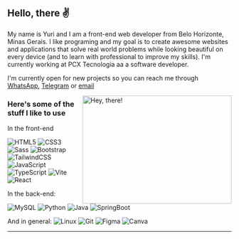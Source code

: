 ## Hello, there ✌

My name is Yuri and I am a front-end web developer from Belo Horizonte, Minas Gerais. I like programing and my goal is to create awesome websites and applications that solve real world problems while looking beautiful on every device (and to learn with professional to improve my skills). I'm currently working at PCX Tecnologia aa a software developer.

I'm currently open for new projects so you can reach me through [WhatsApp](https://wa.me/5531983901251), [Telegram](https://t.me/moraesyuri) or [email](mailto:contato@isaacpontes.dev.br)


<a href="#">
<img src="https://media1.tenor.com/images/a7bd6b94430c1e66148d580209e377c5/tenor.gif?itemid=5043108" title="hello" width="335" height="243" align="right" alt="Hey, there!">
</a>


### Here's some of the stuff I like to use


In the front-end

![HTML5](https://img.shields.io/badge/-HTML5-232323?style=flat&labelColor=E34F26&logo=html5&logoColor=ffffff)
![CSS3](https://img.shields.io/badge/-CSS3-232323?style=flat&labelColor=1572B6&logo=css3&logoColor=ffffff)
![Sass](https://img.shields.io/badge/-Sass-232323?style=flat&labelColor=CC6699&logo=sass&logoColor=ffffff)
![Bootstrap](https://img.shields.io/badge/-Bootstrap-232323?style=flat&labelColor=7952B3&logo=bootstrap&logoColor=ffffff)
![TailwindCSS](https://img.shields.io/badge/-Tailwind-232323?style=flat&labelColor=06B6D4&logo=tailwindcss&logoColor=ffffff)
![JavaScript](https://img.shields.io/badge/-JavaScript-232323?style=flat&labelColor=F7DF1E&logo=javascript&logoColor=000000)
![TypeScript](https://img.shields.io/badge/-TypeScript-232323?style=flat&labelColor=3178C6&logo=typescript&logoColor=ffffff)
![Vite](https://img.shields.io/badge/-Vite-232323?style=flat&labelColor=646CFF&logo=vite&logoColor=ffe330)
![React](https://img.shields.io/badge/-React-232323?style=flat&labelColor=61DAFB&logo=react&logoColor=000000)
<!-- ![NextJS](https://img.shields.io/badge/-NextJS-232323?style=flat&labelColor=000000&logo=nextdotjs&logoColor=ffffff) -->
<!-- ![Vue.js](https://img.shields.io/badge/-Vue.js-232323?style=flat&labelColor=4FC08D&logo=vue.js&logoColor=ffffff) -->
In the back-end:

![MySQL](https://img.shields.io/badge/-MySQL-232323?style=flat&labelColor=4479A1&logo=mysql&logoColor=ffffff)
![Python](https://img.shields.io/badge/-Python-232323?style=flat&labelColor=3776AB&logo=python&logoColor=5A75A0)
![Java](https://img.shields.io/badge/-Java-232323?style=flat&labelColor=007396&logo=java&logoColor=25BE56)
![SpringBoot](https://img.shields.io/badge/-SpringBoot-232323?style=flat&labelColor=6DB33F&logo=springboot&logoColor=CBCBCB)
<!-- 
![Node](https://img.shields.io/badge/-Node-232323?style=flat&labelColor=339933&logo=nodedotjs&logoColor=ffffff)
![MongoDB](https://img.shields.io/badge/-MongoDB-232323?style=flat&labelColor=47A248&logo=mongodb&logoColor=ffffff)
![PostgreSQL](https://img.shields.io/badge/-PostgreSQL-232323?style=flat&labelColor=4169E1&logo=postgresql&logoColor=ffffff)
 -->


And in general:
![Linux](https://img.shields.io/badge/-Linux-232323?style=flat-square&labelColor=FCC624&logo=linux&logoColor=000000)
![Git](https://img.shields.io/badge/-Git-232323?style=flat-square&labelColor=F05032&logo=git&logoColor=ffffff)
![Figma](https://img.shields.io/badge/-Figma-232323?style=flat-square&labelColor=F24E1E&logo=figma&logoColor=BB3E6D)
![Canva](https://img.shields.io/badge/-Canva-ff75f7?style=flat-square&labelColor=ff75f7&logo=canva&logoColor=34CADA)

<hr>
